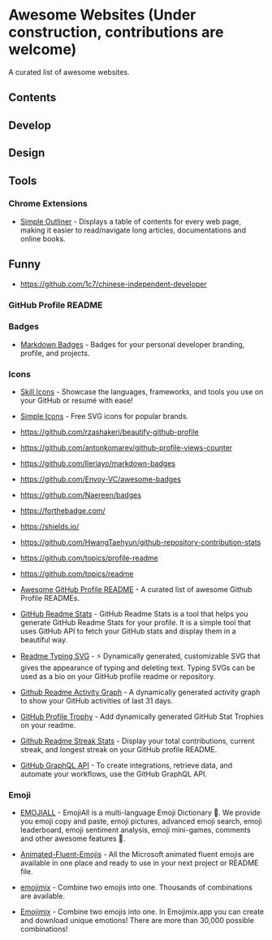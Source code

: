 # Awesome Websites (Under construction, contributions are welcome)

<!-- [![Awesome](image/awesome.svg)](https://awesome.re) [![ZH](image/chinese.svg)](README_zh.md) -->

A curated list of awesome websites.


## Contents

<!-- - [Develop](#develop)
- [Design](#design)
- [Funny](#funny)
  - [GitHub Profile README](#github-profile-readme)
  - [Emoji](#emoji) -->

## Develop

## Design

## Tools

### Chrome Extensions

- [Simple Outliner](https://chrome.google.com/webstore/detail/simple-outliner-%E6%99%BA%E8%83%BD%E7%BD%91%E9%A1%B5%E5%A4%A7%E7%BA%B2/ppdjhggfcaenclmimmdigbcglfoklgaf) - Displays a table of contents for every web page, making it easier to read/navigate long articles, documentations and online books.

## Funny

- https://github.com/1c7/chinese-independent-developer

### GitHub Profile README

### Badges

- [Markdown Badges](https://github.com/Ileriayo/markdown-badges) - Badges for your personal developer branding, profile, and projects.

### Icons

- [Skill Icons](https://skillicons.dev/) - Showcase the languages, frameworks, and tools you use on your GitHub or resumé with ease!
- [Simple Icons](https://simpleicons.org/) - Free SVG icons for popular brands.

- https://github.com/rzashakeri/beautify-github-profile
- https://github.com/antonkomarev/github-profile-views-counter
- https://github.com/Ileriayo/markdown-badges
- https://github.com/Envoy-VC/awesome-badges
- https://github.com/Naereen/badges
- https://forthebadge.com/
- https://shields.io/
- https://github.com/HwangTaehyun/github-repository-contribution-stats
- https://github.com/topics/profile-readme
- https://github.com/topics/readme

- [Awesome GitHub Profile README](https://github.com/abhisheknaiidu/awesome-github-profile-readme) - A curated list of awesome Github Profile READMEs.

- [GitHub Readme Stats](https://github.com/anuraghazra/github-readme-stats) - GitHub Readme Stats is a tool that helps you generate GitHub Readme Stats for your profile. It is a simple tool that uses GitHub API to fetch your GitHub stats and display them in a beautiful way.

- [Readme Typing SVG](https://readme-typing-svg.demolab.com/demo/) - ⚡ Dynamically generated, customizable SVG that gives the appearance of typing and deleting text. Typing SVGs can be used as a bio on your GitHub profile readme or repository.

- [Github Readme Activity Graph](https://github.com/Ashutosh00710/github-readme-activity-graph/) - A dynamically generated activity graph to show your GitHub activities of last 31 days.

- [GitHub Profile Trophy](https://github.com/ryo-ma/github-profile-trophy/) - Add dynamically generated GitHub Stat Trophies on your readme.
- [Github Readme Streak Stats](https://github.com/DenverCoder1/github-readme-streak-stats) - Display your total contributions, current streak, and longest streak on your GitHub profile README.

- [GitHub GraphQL API](https://docs.github.com/en/graphql) - To create integrations, retrieve data, and automate your workflows, use the GitHub GraphQL API.

### Emoji

- [EMOJIALL](https://emojiall.com/) - EmojiAll is a multi-language Emoji Dictionary 📖. We provide you emoji copy and paste, emoji pictures, advanced emoji search, emoji leaderboard, emoji sentiment analysis, emoji mini-games, comments and other awesome features 🥰.

- [Animated-Fluent-Emojis](https://github.com/Tarikul-Islam-Anik/Animated-Fluent-Emojis) - All the Microsoft animated fluent emojis are available in one place and ready to use in your next project or README file.

- [emojimix](https://tikolu.net/emojimix) - Combine two emojis into one. Thousands of combinations are available.

- [Emojimix](https://emojimix.app/) - Combine two emojis into one. In Emojimix.app you can create and download unique emotions! There are more than 30,000 possible combinations!
